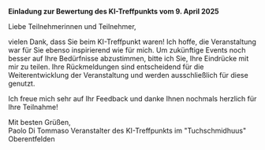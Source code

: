 **Einladung zur Bewertung des KI-Treffpunkts vom 9. April 2025**

Liebe Teilnehmerinnen und Teilnehmer,

vielen Dank, dass Sie beim KI-Treffpunkt waren! Ich hoffe, die Veranstaltung war für Sie ebenso inspirierend wie für mich. Um zukünftige Events noch besser auf Ihre Bedürfnisse abzustimmen, bitte ich Sie, Ihre Eindrücke mit mir zu teilen. Ihre Rückmeldungen sind entscheidend für die Weiterentwicklung der Veranstaltung und werden ausschließlich für diese genutzt.

Ich freue mich sehr auf Ihr Feedback und danke Ihnen nochmals herzlich für Ihre Teilnahme!

Mit besten Grüßen,  
Paolo Di Tommaso 
Veranstalter des KI-Treffpunkts im "Tuchschmidhuus" Oberentfelden
